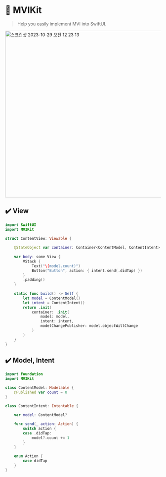 # 🔄 MVIKit

> Help you easily implement MVI into SwiftUI.
<img width="538" alt="스크린샷 2023-10-29 오전 12 23 13" src="https://github.com/insub4067/MVIKit/assets/85481204/d4fe7904-1994-4cbe-97e3-bea552db89a5">

## ✔️ View
```swift
import SwiftUI
import MVIKit

struct ContentView: Viewable {
    
    @StateObject var container: Container<ContentModel, ContentIntent>
    
    var body: some View {
        VStack {
            Text("\(model.count)")
            Button("Button", action: { intent.send(.didTap) })
        }
        .padding()
    }
    
    static func build() -> Self {
        let model = ContentModel()
        let intent = ContentIntent()
        return .init(
            container: .init(
                model: model,
                intent: intent,
                modelChangePublisher: model.objectWillChange
            )
        )
    }
}
```

## ✔️ Model, Intent
```swift
import Foundation
import MVIKit

class ContentModel: Modelable {
    @Published var count = 0
}

class ContentIntent: Intentable {

    var model: ContentModel?
    
    func send(_ action: Action) {
        switch action {
        case .didTap:
            model?.count += 1
        }
    }
    
    enum Action {
        case didTap
    }
}
```
